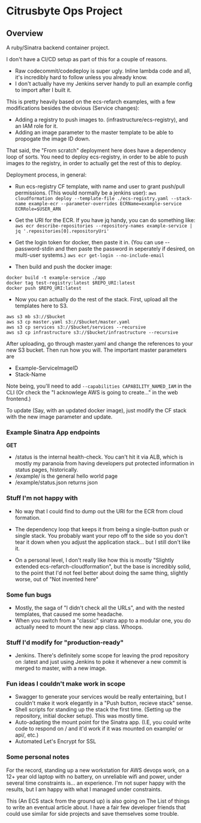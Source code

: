 # Citrusbyte Ops Project #

## Overview ##
A ruby/Sinatra backend container project.

I don't have a CI/CD setup as part of this for a couple of reasons.
* Raw codecommit/codedeploy is super ugly. Inline lambda code and all, it's incredibly hard to follow unless you already know.
* I don't actually have my Jenkins server handy to pull an example config to import after I built it.

This is pretty heavily based on the ecs-refarch examples, with a few modifications besides the obvious (Service changes):
* Adding a registry to push images to. (infrastructure/ecs-registry), and an IAM role for it.
* Adding an image parameter to the master template to be able to propogate the image ID down.

That said, the "From scratch" deployment here does have a dependency loop of sorts.
You need to deploy ecs-registry, in order to be able to push images *to* the registry, in order to actually get the rest of this to deploy. 


Deployment process, in general:

* Run ecs-registry CF template, with name and user to grant push/pull permissions. (This would normally be a jenkins user): `aws cloudformation deploy --template-file ./ecs-registry.yaml --stack-name example-ecr --parameter-overrides ECRName=example-service ECRRole=$USER_ARN`
* Get the URI for the ECR. If you have jq handy, you can do something like: `aws ecr describe-repositories --repository-names example-service | jq '.repositories[0].repositoryUri'`
* Get the login token for docker, then paste it in. (You can use --password-stdin and then paste the password in seperately if desired, on multi-user systems.)
`aws ecr get-login --no-include-email`

* Then build and push the docker image:
```
docker build -t example-service ./app
docker tag test-registry:latest $REPO_URI:latest
docker push $REPO_URI:latest
```

* Now you can actually do the rest of the stack. First, upload all the templates here to S3.
```
aws s3 mb s3://$bucket
aws s3 cp master.yaml s3://$bucket/master.yaml
aws s3 cp services s3://$bucket/services --recursive
aws s3 cp infrastructure s3://$bucket/infrastructure --recursive
```

After uploading, go through master.yaml and change the references to your new S3 bucket.
Then run how you will.
The important master parameters are
- Example-ServiceImageID
- Stack-Name

Note being, you'll need to add `--capabilities CAPABILITY_NAMED_IAM` in the CLI (Or check the "I acknowlege AWS is going to create..." in the web frontend.)

To update (Say, with an updated docker image), just modify the CF stack with the new image parameter and update.

### Example Sinatra App endpoints ###
**GET**
- /status is the internal health-check. You can't hit it via ALB, which is mostly my paranoia from having developers put protected information in status pages, historically.
- /example/ is the general hello world page
- /example/status.json returns json

### Stuff I'm not happy with ###

- No way that I could find to dump out the URI for the ECR from cloud formation.

- The dependency loop that keeps it from being a single-button push or single stack. You probably want your repo off to the side so you don't tear it down when you adjust the application stack... but I still don't like it.

- On a personal level, I don't really like how this is mostly "Slightly extended ecs-refarch-cloudformation", but the base is incredibly solid, to the point that I'd not feel better about doing the same thing, slightly worse, out of "Not invented here"

### Some fun bugs ###
- Mostly, the saga of "I didn't check all the URLs", and with the nested templates, that caused me some headache.
- When you switch from a "classic" sinatra app to a modular one, you do actually need to mount the new app class. Whoops.

### Stuff I'd modify for "production-ready" ###

- Jenkins. There's definitely some scope for leaving the prod repository on :latest and just using Jenkins to poke it whenever a new commit is merged to master, with a new image.

### Fun ideas I couldn't make work in scope ###
- Swagger to generate your services would be really entertaining, but I couldn't make it work elegantly in a "Push button, recieve stack" sense.
- Shell scripts for standing up the stack the first time. (Setting up the repository, initial docker setup). This was mostly time.
- Auto-adapting the mount point for the Sinatra app. (I.E, you could write code to respond on / and it'd work if it was mounted on example/ or api/, etc.)
- Automated Let's Encrypt for SSL

### Some personal notes ###
For the record, standing up a new workstation for AWS devops work, on a 12+ year old laptop with no battery, on unreliable wifi and power, under several time constraints is... an experience. I'm not super happy with the results, but I am happy with what I managed under constraints.

This (An ECS stack from the ground up) is also going on The List of things to write an eventual article about. I have a fair few developer friends that could use similar for side projects and save themselves some trouble.
